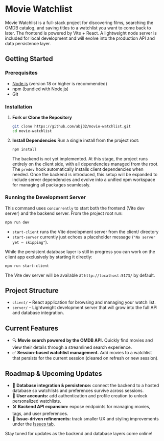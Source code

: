 # Movie Watchlist

Movie Watchlist is a full-stack project for discovering films, searching the OMDB catalog, and saving titles to a watchlist you want to come back to later. The frontend is powered by Vite + React. A lightweight node server is included for local development and will evolve into the production API and data persistence layer.

## Getting Started

### Prerequisites
- [Node.js](https://nodejs.org/) (version 18 or higher is recommended)
- npm (bundled with Node.js)
- Git

### Installation
1. **Fork or Clone the Repository**
   ```bash
   git clone https://github.com/abj32/movie-watchlist.git
   cd movie-watchlist
   ```

2. **Install Dependencies**
   Run a single install from the project root:
   ```bash
   npm install
   ```

   The backend is not yet implemented. At this stage, the project runs entirely on the client side, with all dependencies managed from the root. The `predev` hook automatically installs client dependencies when needed. Once the backend is introduced, this setup will be expanded to include server dependencies and evolve into a unified npm workspace for managing all packages seamlessly.

### Running the Development Server
This command uses `concurrently` to start both the frontend (Vite dev server) and the backend server.
From the project root run:
```bash
npm run dev
```

- `start-client` runs the Vite development server from the client/ directory
- `start-server` currently just echoes a placeholder message (`"No server yet — skipping"`).

 While the persistent database layer is still in progress you can work on the client app exclusively by starting it directly:
```bash
npm run start-client
```

The Vite dev server will be available at `http://localhost:5173/` by default.

## Project Structure
- `client/` – React application for browsing and managing your watch list.
- `server/` – Lightweight development server that will grow into the full API and database integration.

## Current Features
- 🔍 **Movie search powered by the OMDB API.** Quickly find movies and view their details through a streamlined search experience.
- ✅ **Session-based watchlist management.** Add movies to a watchlist that persists for the current session (cleared on refresh or new session).

## Roadmap & Upcoming Updates
- 🔄 **Database integration & persistence:** connect the backend to a hosted database so watchlists and preferences survive across sessions.
- 👤 **User accounts:** add authentication and profile creation to unlock personalized watchlists.
- 🛠️ **Backend API expansion:** expose endpoints for managing movies, tags, and user preferences.
- 📝 **Issue-driven refinements:** track smaller UX and styling improvements under the [Issues tab](https://github.com/abj32/movie-watchlist/issues).

Stay tuned for updates as the backend and database layers come online!
